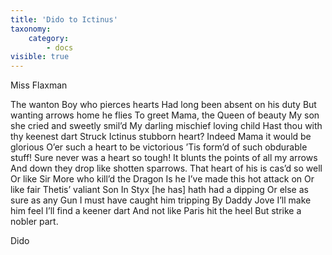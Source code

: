 ```yaml
---
title: 'Dido to Ictinus'
taxonomy:
    category:
        - docs
visible: true
---
```


<div class="author">Miss Flaxman</div>

The wanton Boy who pierces hearts
Had long been absent on his duty
But wanting arrows home he flies
To greet Mama, the Queen of beauty
My son she cried and sweetly smil’d
My darling mischief loving child
Hast thou with thy keenest dart
Struck Ictinus stubborn heart?
Indeed Mama it would be glorious
O’er such a heart to be victorious
’Tis form’d of such obdurable stuff!
Sure never was a heart so tough!
It blunts the points of all my arrows
And down they drop like shotten sparrows.
That heart of his is cas’d so well
Or like Sir More who kill’d the Dragon
Is he I’ve made this hot attack on
Or like fair Thetis’ valiant Son
In Styx [he has] hath had a dipping
Or else as sure as any Gun
I must have caught him tripping
By Daddy Jove I’ll make him feel
I’ll find a keener dart
And not like Paris hit the heel
But strike a nobler part.

Dido